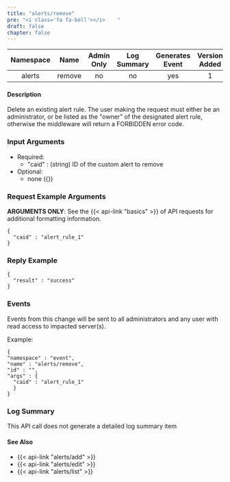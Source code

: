 ```yaml
---
title: "alerts/remove"
pre: "<i class='fa fa-bell'></i>	"
draft: false
chapter: false
---
```


| Namespace | Name | Admin Only | Log Summary | Generates Event | Version Added
|:----------------:|:--------:|:--------:|:--------:|:--------:|:---:|
| alerts | remove | no | no | yes | 1 |

#### Description
Delete an existing alert rule. The user making the request must either be an administrator, or be listed as the "owner" of the designated alert rule, otherwise the middleware will return a FORBIDDEN error code.

### Input Arguments
* Required:
   * "caid" : (string) ID of the custom alert to remove
* Optional:
   * none ({})


### Request Example Arguments
**ARGUMENTS ONLY**: See the {{< api-link "basics" >}} of API requests for additional formatting information.

```
{
  "caid" : "alert_rule_1"
}
```

### Reply Example
```
{
  "result" : "success"
}
```


### Events
Events from this change will be sent to all administrators and any user with read access to impacted server(s). 

Example:
```
{
"namespace" : "event",
"name" : "alerts/remove",
"id" : "",
"args" : {
  "caid" : "alert_rule_1"
  }
}
```

### Log Summary
This API call does not generate a detailed log summary item


#### See Also
* {{< api-link "alerts/add" >}}
* {{< api-link "alerts/edit" >}}
* {{< api-link "alerts/list" >}}
